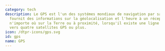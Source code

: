 ```yaml
---
category: tech
description: Le GPS est l'un des systémes mondiaux de navigation par satellite qui
  fournit des informations sur la géolocalisation et l'heure à un récepteur GPS situé
  n'importe où sur la Terre ou à proximité, lorsqu'il existe une ligne de visée dégagée
  vers quatre satellites GPS ou plus. 
icon: /dtpr-icons/gps.svg
id: gps
name: GPS
---
```

